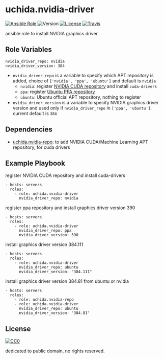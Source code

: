 uchida.nvidia-driver
====================

[![Ansible Role](https://img.shields.io/ansible/role/23943.svg?maxAge=2592000)](https://galaxy.ansible.com/uchida/nvidia-driver/)
![Version](https://img.shields.io/github/tag/uchida/ansible-role-nvidia-driver.svg)
[![License](https://img.shields.io/github/license/uchida/ansible-role-nvidia-driver.svg?maxAge=2592000)](https://tldrlegal.com/license/creative-commons-cc0-1.0-universal)
[![Travis](https://img.shields.io/travis/uchida/ansible-role-nvidia-driver.svg)](https://travis-ci.org/uchida/ansible-role-nvidia-driver)

ansible role to install NVIDIA graphics driver

Role Variables
--------------

```
nvidia_driver_repo: nvidia
nvidia_driver_version: 384
```

- `nvidia_driver_repo` is a variable to specify which APT repository is added,
   choice of `['nvidia', 'ppa', 'ubuntu']` and default is `nvidia`
   - `nvidia`: register [NVIDIA CUDA repository](http://developer.download.nvidia.com/compute/cuda/repos/) and install `cuda-drivers`
   - `ppa`: register [Ubuntu PPA repository](https://launchpad.net/~graphics-drivers/+archive/ubuntu/ppa)
   - `ubuntu`: Ubuntu official APT repository, nothing to register
- `nvidia_driver_version` is a variable to specify NVIDIA graphics driver version and
   used only if `nvidia_driver_repo` in `['ppa', 'ubuntu']`.
   current default is `384`

Dependencies
------------

- [uchida.nvidia-repo](https://galaxy.ansible.com/uchida/nvidia-repo/): to add NVIDIA CUDA/Machine Learning APT repository, for cuda drivers

Example Playbook
----------------

register NVIDIA CUDA repository and install cuda-drivers

```
- hosts: servers
  roles:
    - role: uchida.nvidia-driver
      nvidia_driver_repo: nvidia
```

register ppa repository and install graphics driver version 390

```
- hosts: servers
  roles:
    - role: uchida.nvidia-driver
      nvidia_driver_repo: ppa
      nvidia_driver_version: 390
```

install graphics driver version 384.111

```
- hosts: servers
  roles:
    - role: uchida.nvidia-driver
      nvidia_driver_repo: ubuntu
      nvidia_driver_version: "384.111"
```

install graphics driver version 384.81 from ubuntu or nvidia

```
- hosts: servers
  roles:
    - role: uchida.nvidia-repo
    - role: uchida.nvidia-driver
      nvidia_driver_repo: ubuntu
      nvidia_driver_version: "384.81"
```

License
-------

[![CC0](http://i.creativecommons.org/p/zero/1.0/88x31.png "CC0")](http://creativecommons.org/publicdomain/zero/1.0/deed)

dedicated to public domain, no rights reserved.
